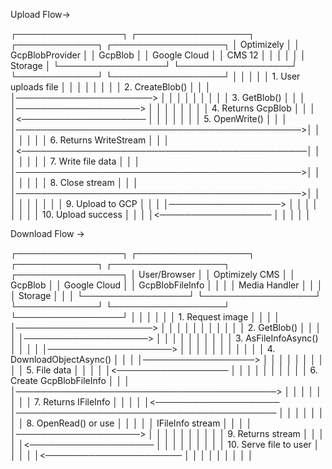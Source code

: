 ﻿Upload Flow->

┌─────────────────┐    ┌──────────────────┐    ┌─────────────┐    ┌──────────────────┐
│   Optimizely    │    │  GcpBlobProvider │    │   GcpBlob   │    │ Google Cloud     │
│     CMS 12      │    │                  │    │             │    │    Storage       │
└─────────────────┘    └──────────────────┘    └─────────────┘    └──────────────────┘
         │                        │                      │                    │
         │ 1. User uploads file   │                      │                    │
         │                        │                      │                    │
         │ 2. CreateBlob()        │                      │                    │
         │──────────────────────> │                      │                    │
         │                        │                      │                    │
         │                        │ 3. GetBlob()         │                    │
         │                        │────────────────────> │                    │
         │                        │                      │                    │
         │                        │ 4. Returns GcpBlob   │                    │
         │                        │<──────────────────── │                    │
         │                        │                      │                    │
         │ 5. OpenWrite()         │                      │                    │
         │──────────────────────────────────────────────>│                    │
         │                        │                      │                    │
         │ 6. Returns WriteStream │                      │                    │
         │<──────────────────────────────────────────────│                    │
         │                        │                      │                    │
         │ 7. Write file data     │                      │                    │
         │──────────────────────────────────────────────>│                    │
         │                        │                      │                    │
         │ 8. Close stream        │                      │                    │
         │──────────────────────────────────────────────>│                    │
         │                        │                      │                    │
         │                        │                      │ 9. Upload to GCP   │
         │                        │                      │──────────────────> │
         │                        │                      │                    │
         │                        │                      │ 10. Upload success │
         │                        │                      │<────────────────── │
         │                        │                      │                    │


Download Flow ->

┌─────────────────┐    ┌──────────────────┐    ┌─────────────┐    ┌──────────────────┐    ┌─────────────────┐
│   User/Browser  │    │  Optimizely CMS  │    │   GcpBlob   │    │ Google Cloud     │    │ GcpBlobFileInfo │
│                 │    │  Media Handler   │    │             │    │    Storage       │    │                 │
└─────────────────┘    └──────────────────┘    └─────────────┘    └──────────────────┘    └─────────────────┘
         │                        │                      │                    │                        │
         │ 1. Request image       │                      │                    │                        │
         │──────────────────────> │                      │                    │                        │
         │                        │                      │                    │                        │
         │                        │ 2. GetBlob()         │                    │                        │
         │                        │────────────────────> │                    │                        │
         │                        │                      │                    │                        │
         │                        │ 3. AsFileInfoAsync() │                    │                        │
         │                        │────────────────────> │                    │                        │
         │                        │                      │                    │                        │
         │                        │                      │ 4. DownloadObjectAsync()                    │
         │                        │                      │──────────────────> │                        │
         │                        │                      │                    │                        │
         │                        │                      │ 5. File data       │                        │
         │                        │                      │<────────────────── │                        │
         │                        │                      │                    │                        │
         │                        │                      │ 6. Create GcpBlobFileInfo                   │
         │                        │                      │──────────────────────────────────────────>  │
         │                        │                      │                    │                        │
         │                        │ 7. Returns IFileInfo │                    │                        │
         │                        │<──────────────────── │──────────────────────────────────────────   │
         │                        │                      │                    │                        │
         │                        │ 8. OpenRead() or use │                    │                        │
         │                        │    IFileInfo stream  │                    │                        │
         │                        │────────────────────> │                    │                        │
         │                        │                      │                    │                        │
         │                        │ 9. Returns stream    │                    │                        │
         │                        │<──────────────────── │                    │                        │
         │                        │                      │                    │                        │
         │ 10. Serve file to user │                      │                    │                        │
         │<────────────────────── │                      │                    │                        │
         │                        │                      │                    │                        │